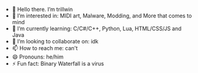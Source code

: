 - 👋 Hello there. I’m trillwin
- 👀 I’m interested in: MIDI art, Malware, Modding, and More that comes to mind 
- 🌱 I’m currently learning: C/C#/C++, Python, Lua, HTML/CSS/JS and Java
- 💞️ I’m looking to collaborate on: idk
- 📫 How to reach me: can't
- 😄 Pronouns: he/him
- ⚡ Fun fact: Binary Waterfall is a virus

<!---
trillwin/trillwin is a ✨ special ✨ repository because its `README.md` (this file) appears on your GitHub profile.
You can click the Preview link to take a look at your changes.
--->
